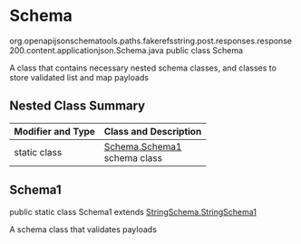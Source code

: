 # Schema
org.openapijsonschematools.paths.fakerefsstring.post.responses.response200.content.applicationjson.Schema.java
public class Schema

A class that contains necessary nested schema classes, and classes to store validated list and map payloads

## Nested Class Summary
| Modifier and Type | Class and Description |
| ----------------- | ---------------------- |
| static class | [Schema.Schema1](#schema1)<br> schema class |

## Schema1
public static class Schema1
extends [StringSchema.StringSchema1](../../../../../../../../components/schemas/StringSchema.md#stringschema1)

A schema class that validates payloads
